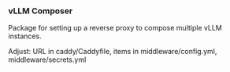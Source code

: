 ### vLLM Composer

Package for setting up a reverse proxy to compose multiple vLLM instances.

Adjust: URL in caddy/Caddyfile, items in middleware/config.yml, middleware/secrets.yml